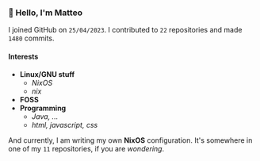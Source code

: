 ### 👋 Hello, I'm Matteo

I joined GitHub on `25/04/2023`.
I contributed to `22` repositories and made `1480` commits.

#### Interests

- **Linux/GNU stuff**
  - _NixOS_
  - _nix_
- **FOSS**
- **Programming**
  - _Java, ..._
  - _html, javascript, css_


And currently, I am writing my own **NixOS** configuration. It's somewhere in one of my `11` repositories, if you are _wondering_.